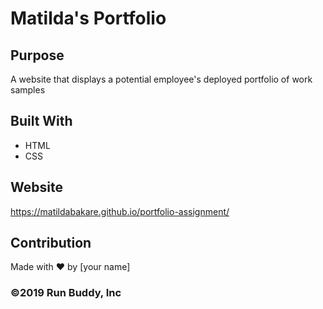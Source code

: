 # Matilda's Portfolio

## Purpose
A website that displays a potential employee's deployed portfolio of work samples

## Built With
* HTML
* CSS

## Website
https://matildabakare.github.io/portfolio-assignment/

## Contribution
Made with ❤️ by [your name]

### ©️2019 Run Buddy, Inc 
